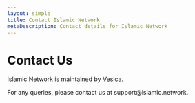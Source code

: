 ```yaml
---
layout: simple
title: Contact Islamic Network
metaDescription: Contact details for Islamic Network
---
```


# Contact Us

Islamic Network is maintained by <a href="https://vesica.co.uk" target="_blank">Vesica</a>.

For any queries, please contact us at &#115;&#117;&#112;&#112;&#111;&#114;&#116;&#064;&#105;&#115;&#108;&#097;&#109;&#105;&#099;&#046;&#110;&#101;&#116;&#119;&#111;&#114;&#107;.
